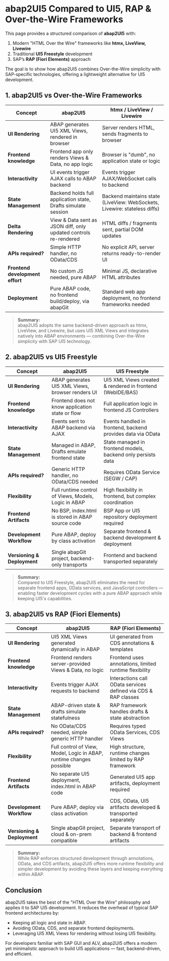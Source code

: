 # abap2UI5 Compared to UI5, RAP & Over-the-Wire Frameworks

This page provides a structured comparison of **abap2UI5** with:
1. Modern "HTML Over the Wire" frameworks like **htmx, LiveView, Livewire**
2. Traditional **UI5 Freestyle** development
3. SAP’s **RAP (Fiori Elements)** approach

The goal is to show how abap2UI5 combines Over-the-Wire simplicity with SAP-specific technologies, offering a lightweight alternative for UI5 development.

## 1. abap2UI5 vs Over-the-Wire Frameworks

| Concept                   | abap2UI5                                               | htmx / LiveView / Livewire                                  |
|---------------------------|--------------------------------------------------------|-------------------------------------------------------------|
| **UI Rendering**           | ABAP generates UI5 XML Views, rendered in browser       | Server renders HTML, sends fragments to browser              |
| **Frontend knowledge**     | Frontend app only renders Views & Data, no app logic    | Browser is "dumb", no application state or logic             |
| **Interactivity**          | UI events trigger AJAX calls to ABAP backend            | Events trigger AJAX/WebSocket calls to backend               |
| **State Management**       | Backend holds full application state, Drafts simulate session | Backend maintains state (LiveView: WebSockets, Livewire: stateless diffs) |
| **Delta Rendering**        | View & Data sent as JSON diff, only updated controls re-rendered | HTML diffs / fragments sent, partial DOM updates             |
| **APIs required?**         | Simple HTTP handler, no OData/CDS                       | No explicit API, server returns ready-to-render UI           |
| **Frontend development effort** | No custom JS needed, pure ABAP                      | Minimal JS, declarative HTML attributes                     |
| **Deployment**             | Pure ABAP code, no frontend build/deploy, via abapGit    | Standard web app deployment, no frontend frameworks needed   |

> **Summary:**  
abap2UI5 adopts the same backend-driven approach as htmx, LiveView, and Livewire, but uses UI5 XML Views and integrates natively into ABAP environments — combining Over-the-Wire simplicity with SAP UI5 technology.


## 2. abap2UI5 vs UI5 Freestyle

| Concept                   | abap2UI5                                               | UI5 Freestyle                                                |
|---------------------------|--------------------------------------------------------|--------------------------------------------------------------|
| **UI Rendering**           | ABAP generates UI5 XML Views, browser renders UI        | UI5 XML Views created & rendered in frontend (WebIDE/BAS)     |
| **Frontend knowledge**     | Frontend does not know application state or flow        | Full application logic in frontend JS Controllers             |
| **Interactivity**          | Events sent to ABAP backend via AJAX                    | Events handled in frontend, backend provides data via OData   |
| **State Management**       | Managed in ABAP, Drafts emulate frontend state          | State managed in frontend models, backend only persists data  |
| **APIs required?**         | Generic HTTP handler, no OData/CDS needed               | Requires OData Service (SEGW / CAP)                           |
| **Flexibility**            | Full runtime control of Views, Models, Logic in ABAP    | High flexibility in frontend, but complex coordination        |
| **Frontend Artifacts**     | No BSP, index.html is stored in ABAP source code        | BSP App or UI5 repository deployment required                 |
| **Development Workflow**   | Pure ABAP, deploy by class activation                   | Separate frontend & backend development & deployment          |
| **Versioning & Deployment**| Single abapGit project, backend-only transports         | Frontend and backend transported separately                   |

> **Summary:**  
Compared to UI5 Freestyle, abap2UI5 eliminates the need for separate frontend apps, OData services, and JavaScript controllers — enabling faster development cycles with a pure ABAP approach while keeping UI5's capabilities.

## 3. abap2UI5 vs RAP (Fiori Elements)

| Concept                   | abap2UI5                                               | RAP (Fiori Elements)                                         |
|---------------------------|--------------------------------------------------------|--------------------------------------------------------------|
| **UI Rendering**           | UI5 XML Views generated dynamically in ABAP             | UI generated from CDS annotations & templates                 |
| **Frontend knowledge**     | Frontend renders server-provided Views & Data, no logic | Frontend uses annotations, limited runtime flexibility        |
| **Interactivity**          | Events trigger AJAX requests to backend                 | Interactions call OData services defined via CDS & RAP classes |
| **State Management**       | ABAP-driven state & drafts simulate statefulness        | RAP framework handles drafts & state abstraction              |
| **APIs required?**         | No OData/CDS needed, simple generic HTTP handler        | Requires typed OData Services, CDS Views                      |
| **Flexibility**            | Full control of View, Model, Logic in ABAP, runtime changes possible | High structure, runtime changes limited by RAP framework       |
| **Frontend Artifacts**     | No separate UI5 deployment, index.html in ABAP code     | Generated UI5 app artifacts, deployment required               |
| **Development Workflow**   | Pure ABAP, deploy via class activation                  | CDS, OData, UI5 artifacts developed & transported separately   |
| **Versioning & Deployment**| Single abapGit project, cloud & on-prem compatible      | Separate transport of backend & frontend artifacts             |

> **Summary:**  
While RAP enforces structured development through annotations, OData, and CDS artifacts, abap2UI5 offers more runtime flexibility and simpler development by avoiding these layers and keeping everything within ABAP.


## Conclusion

abap2UI5 takes the best of the "HTML Over the Wire" philosophy and applies it to SAP UI5 development. It reduces the overhead of typical SAP frontend architectures by:
- Keeping all logic and state in ABAP.
- Avoiding OData, CDS, and separate frontend deployments.
- Leveraging UI5 XML Views for rendering without losing UI5 flexibility.

For developers familiar with SAP GUI and ALV, abap2UI5 offers a modern yet minimalistic approach to build UI5 applications — fast, backend-driven, and efficient.

